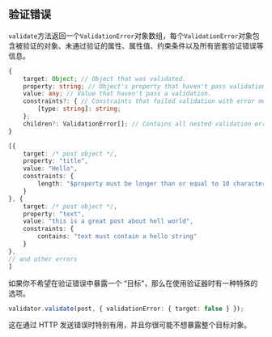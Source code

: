 ## 验证错误
`validate`方法返回一个`ValidationError`对象数组，每个`ValidationError`对象包含被验证的对象、未通过验证的属性、属性值、约束条件以及所有嵌套验证错误等信息。
```typescript
{
    target: Object; // Object that was validated.
    property: string; // Object's property that haven't pass validation.
    value: any; // Value that haven't pass a validation.
    constraints?: { // Constraints that failed validation with error messages.
        [type: string]: string;
    };
    children?: ValidationError[]; // Contains all nested validation errors of the property
}
```
```typescript
[{
    target: /* post object */,
    property: "title",
    value: "Hello",
    constraints: {
        length: "$property must be longer than or equal to 10 characters"
    }
}, {
    target: /* post object */,
    property: "text",
    value: "this is a great post about hell world",
    constraints: {
        contains: "text must contain a hello string"
    }
},
// and other errors
]
```

如果你不希望在验证错误中暴露一个 “目标”，那么在使用验证器时有一种特殊的选项。
```typescript
validator.validate(post, { validationError: { target: false } });
```
这在通过 HTTP 发送错误时特别有用，并且你很可能不想暴露整个目标对象。
